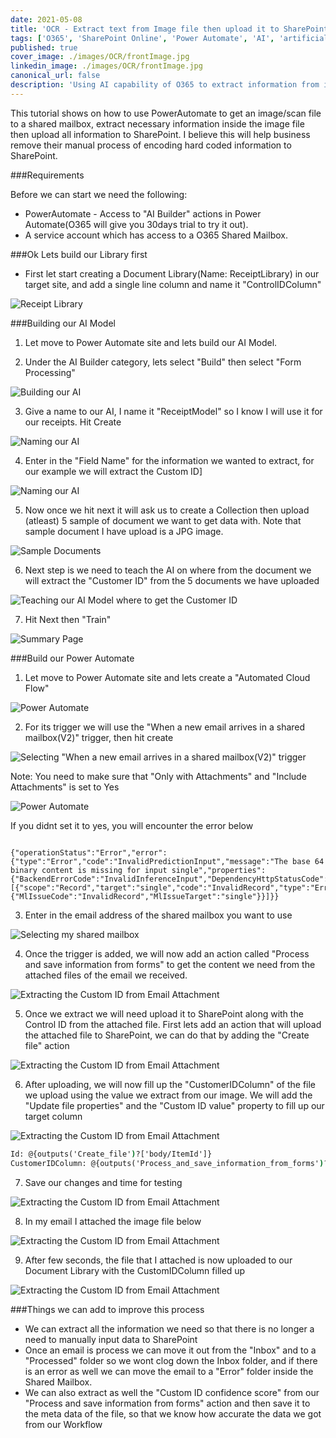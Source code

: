 ```yaml
---
date: 2021-05-08
title: 'OCR - Extract text from Image file then upload it to SharePoint using AI'
tags: ['O365', 'SharePoint Online', 'Power Automate', 'AI', 'artificial intelligence']
published: true
cover_image: ./images/OCR/frontImage.jpg
linkedin_image: ./images/OCR/frontImage.jpg
canonical_url: false
description: 'Using AI capability of O365 to extract information from images files sent to a mailbox and uploading it to SharePoint'
---
```


This tutorial shows on how to use PowerAutomate to get an image/scan file to a shared mailbox, extract necessary information inside the image file then upload all information to SharePoint. I believe this will help business remove their manual process of encoding hard coded information to SharePoint.

###Requirements

Before we can start we need the following:

- PowerAutomate - Access to "AI Builder" actions in Power Automate(O365 will give you 30days trial to try it out).  
- A service account which has access to a O365 Shared Mailbox.


###Ok Lets build our Library first

- First let start creating a Document Library(Name: ReceiptLibrary) in our target site, and add a single line column and name it "ControlIDColumn"

![Receipt Library](./images/OCR/1.JPG)

###Building our AI Model

1. Let move to Power Automate site and lets build our AI Model.

1. Under the AI Builder category, lets select "Build" then select "Form Processing"

![Building our AI](./images/OCR/5.JPG)

3. Give a name to our AI, I name it "ReceiptModel" so I know I will use it for our receipts. Hit Create

![Naming our AI](./images/OCR/6.JPG)

4. Enter in the "Field Name" for the information we wanted to extract, for our example we will extract the Custom ID]

![Naming our AI](./images/OCR/7.JPG)

5. Now once we hit next it will ask us to create a Collection then upload (atleast) 5 sample of document we want to get data with. Note that sample document I have upload is a JPG image.

![Sample Documents](./images/OCR/Receipt1-1.jpg)

6. Next step is we need to teach the AI on where from the document we will extract the "Customer ID" from the 5 documents we have uploaded

![Teaching our AI Model where to get the Customer ID](./images/OCR/8.JPG)

7. Hit Next then "Train"

![Summary Page](./images/OCR/9.JPG)

###Build our Power Automate

1. Let move to Power Automate site and lets create a "Automated Cloud Flow"


![Power Automate](./images/OCR/2.JPG)

2. For its trigger we will use the "When a new email arrives in a shared mailbox(V2)" trigger, then hit create


![Selecting "When a new email arrives in a shared mailbox(V2)" trigger](./images/OCR/3.JPG)

Note: You need to make sure that "Only with Attachments" and "Include Attachments" is set to Yes 

![Power Automate](./images/OCR/15.JPG)

If you didnt set it to yes, you will encounter the error below
```

{"operationStatus":"Error","error":{"type":"Error","code":"InvalidPredictionInput","message":"The base 64 binary content is missing for input single","properties":{"BackendErrorCode":"InvalidInferenceInput","DependencyHttpStatusCode":"400"},"innerErrors":[{"scope":"Record","target":"single","code":"InvalidRecord","type":"Error","properties":{"MlIssueCode":"InvalidRecord","MlIssueTarget":"single"}}]}}

```



3. Enter in the email address of the shared mailbox you want to use 

![Selecting my shared mailbox](./images/OCR/4.jpg)

4. Once the trigger is added, we will now add an action called "Process and save information from forms" to get the content we need from the attached files of the email we received.

![Extracting the Custom ID from Email Attachment](./images/OCR/10.JPG)

5. Once we extract we will need upload it to SharePoint along with the Control ID from the attached file. First lets add an action that will upload the attached file to SharePoint, we can do that by adding the "Create file" action

![Extracting the Custom ID from Email Attachment](./images/OCR/11.JPG)


6. After uploading, we will now fill up the "CustomerIDColumn" of the file we upload using the value we extract from our image. We will add the "Update file properties" and the "Custom ID value" property to fill up our target column

![Extracting the Custom ID from Email Attachment](./images/OCR/12.JPG)

```cmd
Id: @{outputs('Create_file')?['body/ItemId']}
CustomerIDColumn: @{outputs('Process_and_save_information_from_forms')?['body/responsev2/predictionOutput/labels/Custom_07396f100afdf55ca21cf1fff1e0ed2ac/value']}
```

7. Save our changes and time for testing

![Extracting the Custom ID from Email Attachment](./images/OCR/13.JPG)

8. In my email I attached the image file below

![Extracting the Custom ID from Email Attachment](./images/OCR/Receipt5-1.jpg)


9. After few seconds, the file that I attached is now uploaded to our Document Library with the CustomIDColumn filled up

![Extracting the Custom ID from Email Attachment](./images/OCR/14.JPG)


###Things we can add to improve this process

- We can extract all the information we need so that there is no longer a need to manually input data to SharePoint
- Once an email is process we can move it out from the "Inbox" and to a "Processed" folder so we wont clog down the Inbox folder, and if there is an error as well we can move the email to a "Error" folder inside the Shared Mailbox.
- We can also extract as well the "Custom ID confidence score" from our "Process and save information from forms" action and then save it to the meta data of the file, so that we know how accurate the data we got from our Workflow